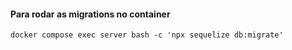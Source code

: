 
#### Para rodar as migrations no container ####
```
docker compose exec server bash -c 'npx sequelize db:migrate'
```
